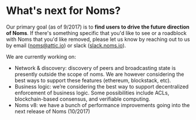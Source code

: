 # What's next for Noms?

Our primary goal (as of 9/2017) is to **find users to drive the future
direction of Noms**. If there's something specific that you'd like to
see or a roadblock with Noms that you'd like removed, please let us know by
reaching out to us by email ([noms@attic.io](mailto:noms@attic.io)) or 
slack ([slack.noms.io](http://slack.noms.io)).

We are currently working on:

* Network & discovery: discovery of peers and broadcasting state is
  presently outside the scope of noms. We are however considering the
  best ways to support these features (ethereum, blockstack, etc).
* Business logic: we’re considering the best way to support
  decentralized enforcement of business logic. Some possibilities
  include ACLs, blockchain-based consensus, and verifiable computing.
* Noms v8: we have a bunch of performance improvements going into the
  next release of Noms (10/2017)

